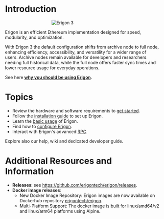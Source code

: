 # Introduction

<img src="/images/Erigon-2024-ICON-V1-O-scaled.webp" alt="Erigon 3" style="display: block; margin: 0 auto; max-width: 200px">

Erigon is an efficient Ethereum implementation designed for speed, modularity, and optimization.

With Erigon 3 the default configuration shifts from archive node to full node, enhancing efficiency, accessibility, and versatility for a wider range of users. Archive nodes remain available for developers and researchers needing full historical data, while the full node offers faster sync times and lower resource usage for everyday operations.

See here **[why you should be using Erigon](why-using-erigon.md)**.

# Topics

- Review the hardware and software requirements to [get started](/getting-started/getting-started.md).
- Follow the [installation guide](/getting-started/installation.md) to set up Erigon.
- Learn the [basic usage](/fundamentals/basic-usage.md) of Erigon.
- Find how to [configure Erigon](/fundamentals/configuring-erigon.md).
- Interact with Erigon's advanced [RPC](/interacting-with-erigon/interacting-with-erigon.md).

Explore also our help, wiki and dedicated developer guide.

# Additional Resources and Information

- **Releases**: see <https://github.com/erigontech/erigon/releases>.
- **Docker image releases**:
    - New Docker Image Repository: Erigon images are now available on Dockerhub repository [erigontech/erigon](https://hub.docker.com/r/erigontech/erigon).
    - Multi-Platform Support: The docker image is built for linux/amd64/v2 and linux/arm64 platforms using Alpine.


    